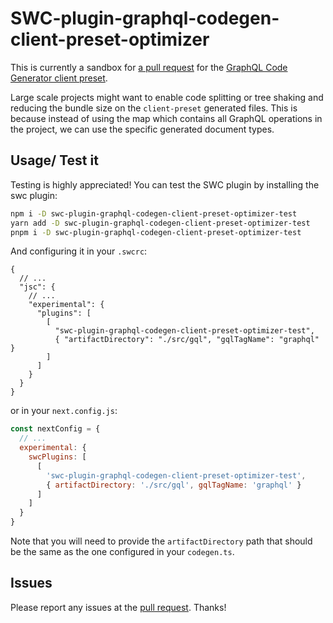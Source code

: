 # SWC-plugin-graphql-codegen-client-preset-optimizer
This is currently a sandbox for [a pull request](https://github.com/dotansimha/graphql-code-generator/pull/8759) 
for the [GraphQL Code Generator client preset](https://the-guild.dev/graphql/codegen/plugins/presets/preset-client).

Large scale projects might want to enable code splitting or tree shaking and reducing the bundle size
on the `client-preset` generated files. This is because instead of using the map which contains all GraphQL 
operations in the project, we can use the specific generated document types.

## Usage/ Test it
Testing is highly appreciated! You can test the SWC plugin by installing the swc plugin:
```bash
npm i -D swc-plugin-graphql-codegen-client-preset-optimizer-test
yarn add -D swc-plugin-graphql-codegen-client-preset-optimizer-test
pnpm i -D swc-plugin-graphql-codegen-client-preset-optimizer-test
```

And configuring it in your `.swcrc`:
```json5
{
  // ...
  "jsc": {
    // ...
    "experimental": {
      "plugins": [
        [
          "swc-plugin-graphql-codegen-client-preset-optimizer-test",
          { "artifactDirectory": "./src/gql", "gqlTagName": "graphql" }
        ]
      ]
    }
  }
}
```

or in your `next.config.js`:
```js
const nextConfig = {
  // ...
  experimental: {
    swcPlugins: [
      [
        'swc-plugin-graphql-codegen-client-preset-optimizer-test', 
        { artifactDirectory: './src/gql', gqlTagName: 'graphql' }
      ]
    ]
  }
}
```

Note that you will need to provide the `artifactDirectory` path that should be the same as the one configured in your `codegen.ts`.

## Issues
Please report any issues at the [pull request](https://github.com/dotansimha/graphql-code-generator/pull/8759). Thanks!